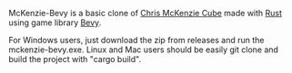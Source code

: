 McKenzie-Bevy is a basic clone of [Chris McKenzie Cube](https://chrismckenzie.com/) made with [Rust](https://www.rust-lang.org/) using game library [Bevy](https://bevyengine.org/).

For Windows users, just download the zip from releases and run the mckenzie-bevy.exe. Linux and Mac users should be easily git clone and build the project with "cargo build".
